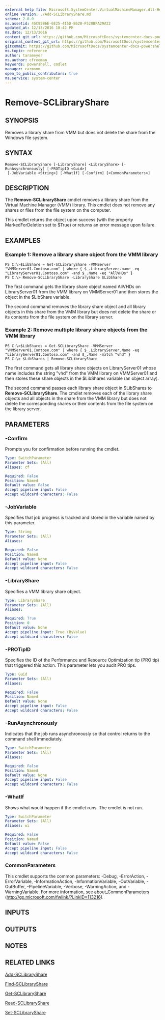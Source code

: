 ```yaml
---
external help file: Microsoft.SystemCenter.VirtualMachineManager.dll-Help.xml
online version: ./Add-SCLibraryShare.md
schema: 2.0.0
ms.assetid: 46C95B6E-6E25-415D-B620-F528BFA29A22
updated_at: 12/13/2016 10:42 PM
ms.date: 12/13/2016
content_git_url: https://github.com/MicrosoftDocs/systemcenter-docs-powershell/blob/master/systemcenter-cmdlets/VirtualMachineManager/v1/Remove-SCLibraryShare.md
original_content_git_url: https://github.com/MicrosoftDocs/systemcenter-docs-powershell/blob/master/systemcenter-cmdlets/VirtualMachineManager/v1/Remove-SCLibraryShare.md
gitcommit: https://github.com/MicrosoftDocs/systemcenter-docs-powershell/blob/ea9507ac2178040476af5407227db8cb97701ea9/systemcenter-cmdlets/VirtualMachineManager/v1/Remove-SCLibraryShare.md
ms.topic: reference
author: tarameyer
ms.author: cfreeman
keywords: powershell, cmdlet
manager: carmonm
open_to_public_contributors: true
ms.service: system-center
---
```


# Remove-SCLibraryShare

## SYNOPSIS
Removes a library share from VMM but does not delete the share from the Windows file system.

## SYNTAX

```
Remove-SCLibraryShare [-LibraryShare] <LibraryShare> [-RunAsynchronously] [-PROTipID <Guid>]
 [-JobVariable <String>] [-WhatIf] [-Confirm] [<CommonParameters>]
```

## DESCRIPTION
The **Remove-SCLibraryShare** cmdlet removes a library share from the Virtual Machine Manager (VMM) library.
This cmdlet does not remove any shares or files from the file system on the computer.

This cmdlet returns the object upon success (with the property MarkedForDeletion set to $True) or returns an error message upon failure.

## EXAMPLES

### Example 1: Remove a library share object from the VMM library
```
PS C:\>$LibShare = Get-SCLibraryShare -VMMServer "VMMServer01.Contoso.com" | where { $_.LibraryServer.name -eq "LibraryServer01.Contoso.com" -and $_.Name -eq "AllVHDs" }
PS C:\> Remove-SCLibraryShare -LibraryShare $LibShare
```

The first command gets the library share object named AllVHDs on LibraryServer01 from the VMM library on VMMServer01 and then stores the object in the $LibShare variable.

The second command removes the library share object and all library objects in this share from the VMM library but does not delete the share or its contents from the file system on the library server.

### Example 2: Remove multiple library share objects from the VMM library
```
PS C:\>$LibShares = Get-SCLibraryShare -VMMServer "VMMServer01.Contoso.com" | where { $_.LibraryServer.Name -eq "LibraryServer01.Contoso.com" -and $_.Name -match "vhd" }
PS C:\> $LibShares | Remove-SCLibraryShare
```

The first command gets all library share objects on LibraryServer01 whose name includes the string "vhd" from the VMM library on VMMServer01 and then stores these share objects in the $LibShares variable (an object array).

The second command passes each library share object in $LibShares to **Remove-SCLibraryShare**.
The cmdlet removes each of the library share objects and all objects in the share from the VMM library but does not delete the corresponding shares or their contents from the file system on the library server.

## PARAMETERS

### -Confirm
Prompts you for confirmation before running the cmdlet.

```yaml
Type: SwitchParameter
Parameter Sets: (All)
Aliases: cf

Required: False
Position: Named
Default value: False
Accept pipeline input: False
Accept wildcard characters: False
```

### -JobVariable
Specifies that job progress is tracked and stored in the variable named by this parameter.

```yaml
Type: String
Parameter Sets: (All)
Aliases: 

Required: False
Position: Named
Default value: None
Accept pipeline input: False
Accept wildcard characters: False
```

### -LibraryShare
Specifies a VMM library share object.

```yaml
Type: LibraryShare
Parameter Sets: (All)
Aliases: 

Required: True
Position: 0
Default value: None
Accept pipeline input: True (ByValue)
Accept wildcard characters: False
```

### -PROTipID
Specifies the ID of the Performance and Resource Optimization tip (PRO tip) that triggered this action.
This parameter lets you audit PRO tips.

```yaml
Type: Guid
Parameter Sets: (All)
Aliases: 

Required: False
Position: Named
Default value: None
Accept pipeline input: False
Accept wildcard characters: False
```

### -RunAsynchronously
Indicates that the job runs asynchronously so that control returns to the command shell immediately.

```yaml
Type: SwitchParameter
Parameter Sets: (All)
Aliases: 

Required: False
Position: Named
Default value: None
Accept pipeline input: False
Accept wildcard characters: False
```

### -WhatIf
Shows what would happen if the cmdlet runs.
The cmdlet is not run.

```yaml
Type: SwitchParameter
Parameter Sets: (All)
Aliases: wi

Required: False
Position: Named
Default value: False
Accept pipeline input: False
Accept wildcard characters: False
```

### CommonParameters
This cmdlet supports the common parameters: -Debug, -ErrorAction, -ErrorVariable, -InformationAction, -InformationVariable, -OutVariable, -OutBuffer, -PipelineVariable, -Verbose, -WarningAction, and -WarningVariable. For more information, see about_CommonParameters (http://go.microsoft.com/fwlink/?LinkID=113216).

## INPUTS

## OUTPUTS

## NOTES

## RELATED LINKS

[Add-SCLibraryShare](xref:VirtualMachineManager/v1/Add-SCLibraryShare.md)

[Find-SCLibraryShare](xref:VirtualMachineManager/v1/Find-SCLibraryShare.md)

[Get-SCLibraryShare](xref:VirtualMachineManager/v1/Get-SCLibraryShare.md)

[Read-SCLibraryShare](xref:VirtualMachineManager/v1/Read-SCLibraryShare.md)

[Set-SCLibraryShare](xref:VirtualMachineManager/v1/Set-SCLibraryShare.md)

